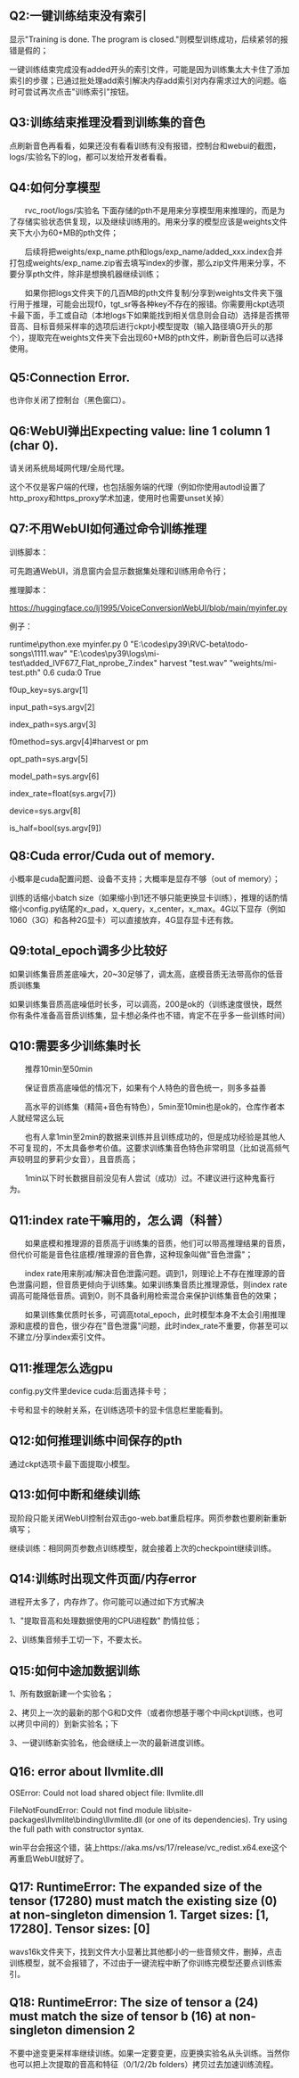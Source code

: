 ## Q2:一键训练结束没有索引

显示"Training is done. The program is closed."则模型训练成功，后续紧邻的报错是假的；


一键训练结束完成没有added开头的索引文件，可能是因为训练集太大卡住了添加索引的步骤；已通过批处理add索引解决内存add索引对内存需求过大的问题。临时可尝试再次点击"训练索引"按钮。


## Q3:训练结束推理没看到训练集的音色
点刷新音色再看看，如果还没有看看训练有没有报错，控制台和webui的截图，logs/实验名下的log，都可以发给开发者看看。


## Q4:如何分享模型
  rvc_root/logs/实验名 下面存储的pth不是用来分享模型用来推理的，而是为了存储实验状态供复现，以及继续训练用的。用来分享的模型应该是weights文件夹下大小为60+MB的pth文件；

  后续将把weights/exp_name.pth和logs/exp_name/added_xxx.index合并打包成weights/exp_name.zip省去填写index的步骤，那么zip文件用来分享，不要分享pth文件，除非是想换机器继续训练；

  如果你把logs文件夹下的几百MB的pth文件复制/分享到weights文件夹下强行用于推理，可能会出现f0，tgt_sr等各种key不存在的报错。你需要用ckpt选项卡最下面，手工或自动（本地logs下如果能找到相关信息则会自动）选择是否携带音高、目标音频采样率的选项后进行ckpt小模型提取（输入路径填G开头的那个），提取完在weights文件夹下会出现60+MB的pth文件，刷新音色后可以选择使用。


## Q5:Connection Error.
也许你关闭了控制台（黑色窗口）。


## Q6:WebUI弹出Expecting value: line 1 column 1 (char 0).
请关闭系统局域网代理/全局代理。


这个不仅是客户端的代理，也包括服务端的代理（例如你使用autodl设置了http_proxy和https_proxy学术加速，使用时也需要unset关掉）


## Q7:不用WebUI如何通过命令训练推理
训练脚本：

可先跑通WebUI，消息窗内会显示数据集处理和训练用命令行；


推理脚本：

https://huggingface.co/lj1995/VoiceConversionWebUI/blob/main/myinfer.py


例子：


runtime\python.exe myinfer.py 0 "E:\codes\py39\RVC-beta\todo-songs\1111.wav" "E:\codes\py39\logs\mi-test\added_IVF677_Flat_nprobe_7.index" harvest "test.wav" "weights/mi-test.pth" 0.6 cuda:0 True


f0up_key=sys.argv[1]

input_path=sys.argv[2]

index_path=sys.argv[3]

f0method=sys.argv[4]#harvest or pm

opt_path=sys.argv[5]

model_path=sys.argv[6]

index_rate=float(sys.argv[7])

device=sys.argv[8]

is_half=bool(sys.argv[9])


## Q8:Cuda error/Cuda out of memory.
小概率是cuda配置问题、设备不支持；大概率是显存不够（out of memory）；


训练的话缩小batch size（如果缩小到1还不够只能更换显卡训练），推理的话酌情缩小config.py结尾的x_pad，x_query，x_center，x_max。4G以下显存（例如1060（3G）和各种2G显卡）可以直接放弃，4G显存显卡还有救。


## Q9:total_epoch调多少比较好

如果训练集音质差底噪大，20~30足够了，调太高，底模音质无法带高你的低音质训练集

如果训练集音质高底噪低时长多，可以调高，200是ok的（训练速度很快，既然你有条件准备高音质训练集，显卡想必条件也不错，肯定不在乎多一些训练时间）


## Q10:需要多少训练集时长
  推荐10min至50min

  保证音质高底噪低的情况下，如果有个人特色的音色统一，则多多益善

  高水平的训练集（精简+音色有特色），5min至10min也是ok的，仓库作者本人就经常这么玩

  也有人拿1min至2min的数据来训练并且训练成功的，但是成功经验是其他人不可复现的，不太具备参考价值。这要求训练集音色特色非常明显（比如说高频气声较明显的萝莉少女音），且音质高；

  1min以下时长数据目前没见有人尝试（成功）过。不建议进行这种鬼畜行为。


## Q11:index rate干嘛用的，怎么调（科普）
  如果底模和推理源的音质高于训练集的音质，他们可以带高推理结果的音质，但代价可能是音色往底模/推理源的音色靠，这种现象叫做"音色泄露"；

  index rate用来削减/解决音色泄露问题。调到1，则理论上不存在推理源的音色泄露问题，但音质更倾向于训练集。如果训练集音质比推理源低，则index rate调高可能降低音质。调到0，则不具备利用检索混合来保护训练集音色的效果；

  如果训练集优质时长多，可调高total_epoch，此时模型本身不太会引用推理源和底模的音色，很少存在"音色泄露"问题，此时index_rate不重要，你甚至可以不建立/分享index索引文件。


## Q11:推理怎么选gpu
config.py文件里device cuda:后面选择卡号；

卡号和显卡的映射关系，在训练选项卡的显卡信息栏里能看到。


## Q12:如何推理训练中间保存的pth
通过ckpt选项卡最下面提取小模型。



## Q13:如何中断和继续训练
现阶段只能关闭WebUI控制台双击go-web.bat重启程序。网页参数也要刷新重新填写；

继续训练：相同网页参数点训练模型，就会接着上次的checkpoint继续训练。


## Q14:训练时出现文件页面/内存error
进程开太多了，内存炸了。你可能可以通过如下方式解决

1、"提取音高和处理数据使用的CPU进程数"  酌情拉低；

2、训练集音频手工切一下，不要太长。



## Q15:如何中途加数据训练
1、所有数据新建一个实验名；

2、拷贝上一次的最新的那个G和D文件（或者你想基于哪个中间ckpt训练，也可以拷贝中间的）到新实验名；下

3、一键训练新实验名，他会继续上一次的最新进度训练。


## Q16: error about llvmlite.dll

OSError: Could not load shared object file: llvmlite.dll

FileNotFoundError: Could not find module lib\site-packages\llvmlite\binding\llvmlite.dll (or one of its dependencies). Try using the full path with constructor syntax.

win平台会报这个错，装上https://aka.ms/vs/17/release/vc_redist.x64.exe这个再重启WebUI就好了。

## Q17: RuntimeError: The expanded size of the tensor (17280) must match the existing size (0) at non-singleton dimension 1.  Target sizes: [1, 17280].  Tensor sizes: [0]

wavs16k文件夹下，找到文件大小显著比其他都小的一些音频文件，删掉，点击训练模型，就不会报错了，不过由于一键流程中断了你训练完模型还要点训练索引。

## Q18: RuntimeError: The size of tensor a (24) must match the size of tensor b (16) at non-singleton dimension 2

不要中途变更采样率继续训练。如果一定要变更，应更换实验名从头训练。当然你也可以把上次提取的音高和特征（0/1/2/2b folders）拷贝过去加速训练流程。
